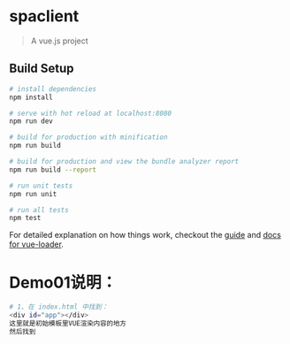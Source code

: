 # spaclient

> A vue.js project

## Build Setup

``` bash
# install dependencies
npm install

# serve with hot reload at localhost:8080
npm run dev

# build for production with minification
npm run build

# build for production and view the bundle analyzer report
npm run build --report

# run unit tests
npm run unit

# run all tests
npm test
```

For detailed explanation on how things work, checkout the [guide](http://vuejs-templates.github.io/webpack/) and [docs for vue-loader](http://vuejs.github.io/vue-loader).


# Demo01说明：
``` bash
# 1、在 index.html 中找到：
<div id="app"></div>
这里就是初始模板里VUE渲染内容的地方
然后找到
``` 
